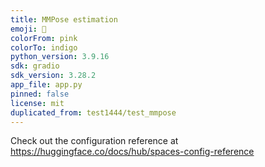 ```yaml
---
title: MMPose estimation
emoji: 🏃
colorFrom: pink
colorTo: indigo
python_version: 3.9.16
sdk: gradio
sdk_version: 3.28.2
app_file: app.py
pinned: false
license: mit
duplicated_from: test1444/test_mmpose
---
```


Check out the configuration reference at https://huggingface.co/docs/hub/spaces-config-reference

